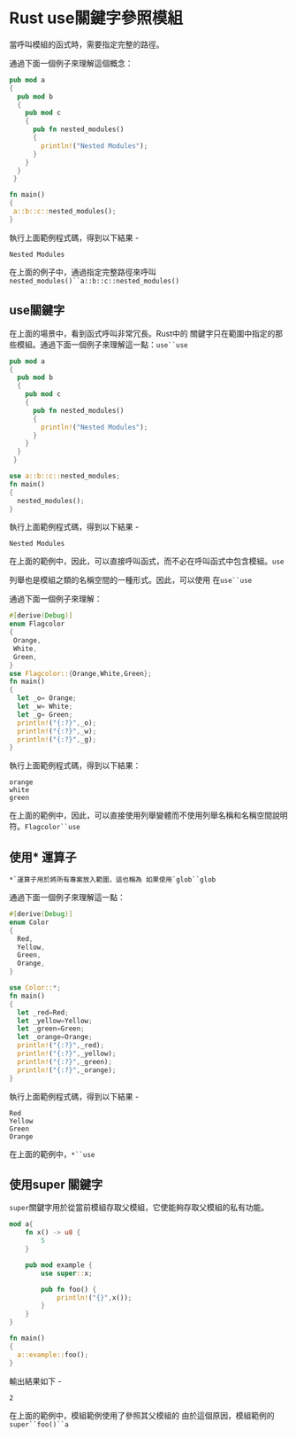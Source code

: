 # Rust use關鍵字參照模組

當呼叫模組的函式時，需要指定完整的路徑。

通過下面一個例子來理解這個概念：

```rust
pub mod a  
{  
  pub mod b  
  {  
    pub mod c  
    {  
      pub fn nested_modules()  
      {  
        println!("Nested Modules");  
      }  
    }  
  }  
 }  

fn main()  
{  
 a::b::c::nested_modules();  
}
```

執行上面範例程式碼，得到以下結果 -

```shell
Nested Modules
```

在上面的例子中，通過指定完整路徑來呼叫`nested_modules()``a::b::c::nested_modules()`

## use關鍵字

在上面的場景中，看到函式呼叫非常冗長。Rust中的 關鍵字只在範圍中指定的那些模組。通過下面一個例子來理解這一點：`use``use`

```rust
pub mod a  
{  
  pub mod b  
  {  
    pub mod c  
    {  
      pub fn nested_modules()  
      {  
        println!("Nested Modules");  
      }  
    }  
  }  
 }  

use a::b::c::nested_modules;  
fn main()  
{  
  nested_modules();  
}
```

執行上面範例程式碼，得到以下結果 -

```shell
Nested Modules
```

在上面的範例中，因此，可以直接呼叫函式，而不必在呼叫函式中包含模組。`use`

列舉也是模組之類的名稱空間的一種形式。因此，可以使用 在`use``use`

通過下面一個例子來理解：

```rust
#[derive(Debug)]  
enum Flagcolor  
{  
 Orange,  
 White,  
 Green,  
}  
use Flagcolor::{Orange,White,Green};  
fn main()  
{  
  let _o= Orange;  
  let _w= White;  
  let _g= Green;  
  println!("{:?}",_o);  
  println!("{:?}",_w);  
  println!("{:?}",_g);  
}
```

執行上面範例程式碼，得到以下結果：

```shell
orange
white
green
```

在上面的範例中，因此，可以直接使用列舉變體而不使用列舉名稱和名稱空間說明符。`Flagcolor``use`

## 使用* 運算子

```
*`運算子用於將所有專案放入範圍，這也稱為 如果使用`glob``glob
```

通過下面一個例子來理解這一點：

```rust
#[derive(Debug)]  
enum Color  
{  
  Red,  
  Yellow,  
  Green,  
  Orange,  
}  

use Color::*;  
fn main()  
{  
  let _red=Red;  
  let _yellow=Yellow;  
  let _green=Green;  
  let _orange=Orange;  
  println!("{:?}",_red);  
  println!("{:?}",_yellow);   
  println!("{:?}",_green);  
  println!("{:?}",_orange);  
}
```

執行上面範例程式碼，得到以下結果 -

```shell
Red
Yellow
Green
Orange
```

在上面的範例中，`*``use`

## 使用super 關鍵字

`super`關鍵字用於從當前模組存取父模組，它使能夠存取父模組的私有功能。

```rust
mod a{  
    fn x() -> u8 {  
        5  
    }  

    pub mod example {  
        use super::x;  

        pub fn foo() {  
            println!("{}",x());  
        }  
    }
}  

fn main()  
{  
  a::example::foo();  
}
```

輸出結果如下 -

```shell
2
```

在上面的範例中，模組範例使用了參照其父模組的 由於這個原因，模組範例的`super``foo()``a`
